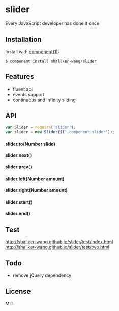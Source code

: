 
# slider

  Every JavaScript developer has done it once

## Installation

  Install with [component(1)](http://component.io):

    $ component install shallker-wang/slider


## Features
- fluent api
- events support
- continuous and infinity sliding

## API
```javascript
var Slider = require('slider');
var slider = new Slider($('.component.slider'));
```

#### slider.to(Number slide)

#### slider.next()

#### slider.prev()

#### slider.left(Number amount)

#### slider.right(Number amount)

#### slider.start()

#### slider.end()


## Test
http://shallker-wang.github.io/slider/test/index.html   
http://shallker-wang.github.io/slider/test/two.html   


## Todo
- remove jQuery dependency

## License

  MIT
